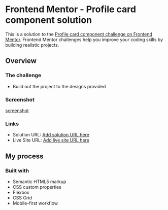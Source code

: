 # Frontend Mentor - Profile card component solution

This is a solution to the [Profile card component challenge on Frontend Mentor](https://www.frontendmentor.io/challenges/profile-card-component-cfArpWshJ). Frontend Mentor challenges help you improve your coding skills by building realistic projects.

## Overview

### The challenge

- Build out the project to the designs provided

### Screenshot

[screenshot](screenshot.png)

### Links

- Solution URL: [Add solution URL here](https://freeimage.host/i/LHLy8X)
- Live Site URL: [Add live site URL here](https://freeimage.host/i/LHLy8X)

## My process

### Built with

- Semantic HTML5 markup
- CSS custom properties
- Flexbox
- CSS Grid
- Mobile-first workflow
